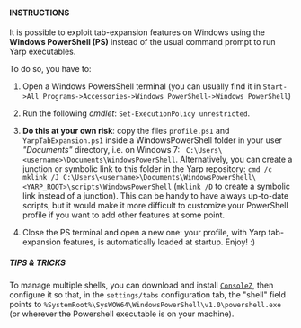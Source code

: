 #### INSTRUCTIONS

It is possible to exploit tab-expansion features on Windows using the **Windows PowerShell (PS)** instead of the usual command prompt to run Yarp executables.

To do so, you have to:
1. Open a Windows PowersShell terminal (you can usually find it in `Start->All Programs->Accessories->Windows PowerShell->Windows PowerShell`)
2. Run the following _cmdlet_: `Set-ExecutionPolicy unrestricted`.

3. **Do this at your own risk**: copy the files `profile.ps1` and `YarpTabExpansion.ps1` inside a WindowsPowerShell folder in your user _"Documents"_ directory, i.e. on Windows 7: ` C:\Users\<username>\Documents\WindowsPowerShell`.  Alternatively, you can create a junction or symbolic link to this folder in the Yarp repository: `cmd /c mklink /J C:\Users\<username>\Documents\WindowsPowerShell\ <YARP_ROOT>\scripts\WindowsPowerShell` (`mklink /D` to create a symbolic link instead of a junction). This can be handy to have always up-to-date scripts, but it would make it more difficult to customize your PowerShell profile if you want to add other features at some point.
4. Close the PS terminal and open a new one: your profile, with Yarp tab-expansion features, is automatically loaded at startup. Enjoy! :)


##### TIPS & TRICKS

To manage multiple shells, you can download and install [`ConsoleZ`](https://github.com/cbucher/console/wiki/Downloads), then configure it so that, in the `settings/tabs` configuration tab, the "shell" field points to `%SystemRoot%\SysWOW64\WindowsPowerShell\v1.0\powershell.exe` (or wherever the Powershell executable is on your machine).
